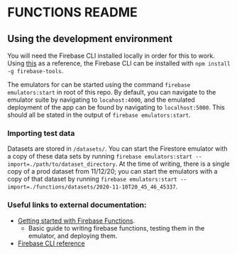 # FUNCTIONS README

## Using the development environment

You will need the Firebase CLI installed locally in order for this to work. Using [this](https://firebase.google.com/docs/cli) as a reference, the Firebase CLI can be installed with `npm install -g firebase-tools`.

The emulators for can be started using the command `firebase emulators:start` in root of this repo. By default, you can navigate to the emulator suite by navigating to `locahost:4000`, and the emulated deployment of the app can be found by navigating to `localhost:5000`. This should all be stated in the output of `firebase emulators:start`.

### Importing test data

Datasets are stored in `/datasets/`. You can start the Firestore emulator with a copy of these data sets by running `firebase emulators:start --import=./path/to/dataset_directory`. At the time of writing, there is a single copy of a prod dataset from 11/12/20; you can start the emulators with a copy of that dataset by running `firebase emulators:start --import=./functions/datasets/2020-11-10T20_45_46_45337`.


### Useful links to external documentation:
* [Getting started with Firebase Functions](https://firebase.google.com/docs/functions/get-started).
  * Basic guide to writing firebase functions, testing them in the emulator, and deploying them.
* [Firebase CLI reference](https://firebase.google.com/docs/cli)
